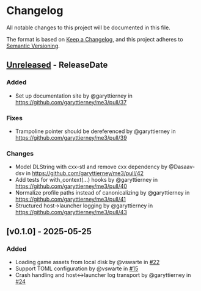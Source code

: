 # Changelog

All notable changes to this project will be documented in this file.

The format is based on [Keep a Changelog](https://keepachangelog.com/en/1.1.0/),
and this project adheres to [Semantic Versioning](https://semver.org/spec/v2.0.0.html).

<!-- next-header -->

## [Unreleased] - ReleaseDate

### Added

- Set up documentation site by @garyttierney in https://github.com/garyttierney/me3/pull/37

### Fixes

- Trampoline pointer should be dereferenced by @garyttierney in https://github.com/garyttierney/me3/pull/39

### Changes

- Model DLString with cxx-stl and remove cxx dependency by @Dasaav-dsv in https://github.com/garyttierney/me3/pull/42
- Add tests for with_context(...) hooks by @garyttierney in https://github.com/garyttierney/me3/pull/40
- Normalize profile paths instead of canonicalizing by @garyttierney in https://github.com/garyttierney/me3/pull/41
- Structured host->launcher logging by @garyttierney in https://github.com/garyttierney/me3/pull/43

## [v0.1.0] - 2025-05-25

### Added

- Loading game assets from local disk by @vswarte in [#22](https://github.com/garyttierney/me3/issues/22)
- Support TOML configuration by @vswarte in [#15](https://github.com/garyttierney/me3/issues/15)
- Crash handling and host<->launcher log transport by @garyttierney in [#24](https://github.com/garyttierney/me3/issues/24)

<!-- next-url -->

[Unreleased]: https://github.com/assert-rs/predicates-rs/compare/v0.1.0...HEAD
